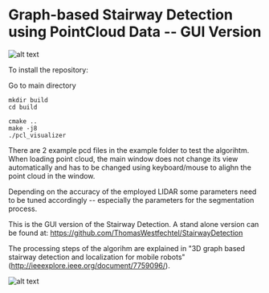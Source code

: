 # Graph-based Stairway Detection using PointCloud Data -- GUI Version

![alt text](https://github.com/ThomasWestfechtel/StairwayDetectionGUI/blob/master/pics/StairDetectionGUI.png "Staiway Detection and its GUI example")

To install the repository:

Go to main directory

```
mkdir build
cd build

cmake ..
make -j8
./pcl_visualizer
```

There are 2 example pcd files in the example folder to test the algorihtm. When loading point cloud, the main window does not change its view automatically and has to be changed using keyboard/mouse to alighn the point cloud in the window.

Depending on the accuracy of the employed LIDAR some parameters need to be tuned accordingly -- especially the parameters for the segmentation process.

This is the GUI version of the Stairway Detection. A stand alone version can be found at:
https://github.com/ThomasWestfechtel/StairwayDetection

The processing steps of the algorihm are explained in "3D graph based stairway detection and localization for mobile robots" (http://ieeexplore.ieee.org/document/7759096/).

![alt text](https://github.com/ThomasWestfechtel/StairwayDetection/blob/master/pics/stairGraph.png "Graph-based Detection")
